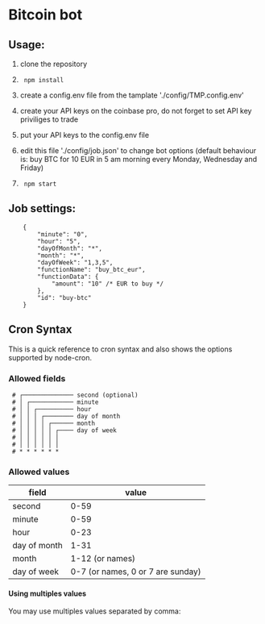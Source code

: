 # Bitcoin bot


## Usage:

1. clone the repository

2.      npm install

3. create a config.env file from the tamplate './config/TMP.config.env'

4. create your API keys on the coinbase pro, do not forget to set API key priviliges to trade

5. put your API keys to the config.env file

6. edit this file './config/job.json' to change bot options (default behaviour is: buy BTC for 10 EUR in 5 am morning every Monday, Wednesday and Friday)

7.      npm start



## Job settings:
        {
            "minute": "0",
            "hour": "5",
            "dayOfMonth": "*",
            "month": "*",
            "dayOfWeek": "1,3,5",
            "functionName": "buy_btc_eur",
            "functionData": {
                "amount": "10" /* EUR to buy */
            },
            "id": "buy-btc"
        }




## Cron Syntax

This is a quick reference to cron syntax and also shows the options supported by node-cron.

### Allowed fields

```
 # ┌────────────── second (optional)
 # │ ┌──────────── minute
 # │ │ ┌────────── hour
 # │ │ │ ┌──────── day of month
 # │ │ │ │ ┌────── month
 # │ │ │ │ │ ┌──── day of week
 # │ │ │ │ │ │
 # │ │ │ │ │ │
 # * * * * * *
```

### Allowed values

|     field    |        value        |
|--------------|---------------------|
|    second    |         0-59        |
|    minute    |         0-59        |
|     hour     |         0-23        |
| day of month |         1-31        |
|     month    |     1-12 (or names) |
|  day of week |     0-7 (or names, 0 or 7 are sunday)  |


#### Using multiples values

You may use multiples values separated by comma:


